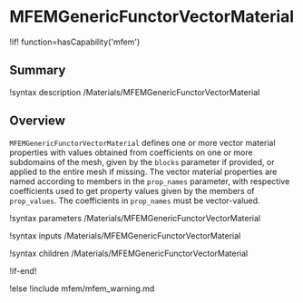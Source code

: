 # MFEMGenericFunctorVectorMaterial

!if! function=hasCapability('mfem')

## Summary

!syntax description /Materials/MFEMGenericFunctorVectorMaterial

## Overview

`MFEMGenericFunctorVectorMaterial` defines one or more vector material properties with values
obtained from coefficients on one or more subdomains of the mesh, given by the `blocks` parameter
if provided, or applied to the entire mesh if missing. The vector material properties are named
according to members in the `prop_names` parameter, with respective coefficients used to get property
values given by the members of `prop_values`. The coefficients in `prop_names` must be vector-valued.

!syntax parameters /Materials/MFEMGenericFunctorVectorMaterial

!syntax inputs /Materials/MFEMGenericFunctorVectorMaterial

!syntax children /Materials/MFEMGenericFunctorVectorMaterial

!if-end!

!else
!include mfem/mfem_warning.md
